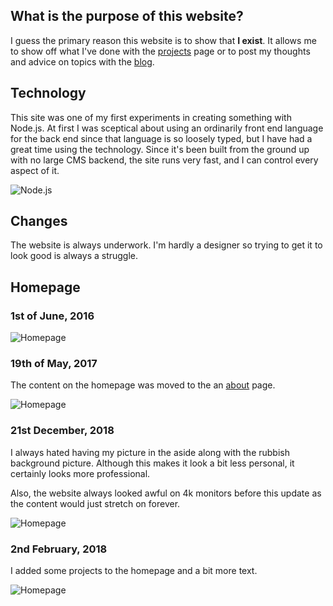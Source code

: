 ## What is the purpose of this website?

I guess the primary reason this website is to show that **I exist**. It allows me to show off what I've done with the [projects](/projects) page or to post my thoughts and advice on topics with the [blog](/blog).

## Technology

This site was one of my first experiments in creating something with Node.js. At first I was sceptical about using an ordinarily front end language for the back end since that language is so loosely typed, but I have had a great time using the technology. Since it's been built from the ground up with no large CMS backend, the site runs very fast, and I can control every aspect of it.

![Node.js](/media/projects/harvey-williams/nodejs-logo.png)

## Changes

The website is always underwork. I'm hardly a designer so trying to get it to look good is always a struggle.

## Homepage

### 1st of June, 2016

![Homepage](/media/projects/harvey-williams/harvey-williams-homepage-01062016.jpg)

### 19th of May, 2017

The content on the homepage was moved to the an [about](/about) page.

![Homepage](/media/projects/harvey-williams/harvey-williams-homepage-19052017.jpg)

### 21st December, 2018

I always hated having my picture in the aside along with the rubbish background picture. Although this makes it look a bit less personal, it certainly looks more professional.

Also, the website always looked awful on 4k monitors before this update as the content would just stretch on forever.

![Homepage](/media/projects/harvey-williams/harvey-williams-homepage-21122018.jpg)

### 2nd February, 2018

I added some projects to the homepage and a bit more text.

![Homepage](/media/projects/harvey-williams/harvey-williams-homepage-02022019.jpg)

